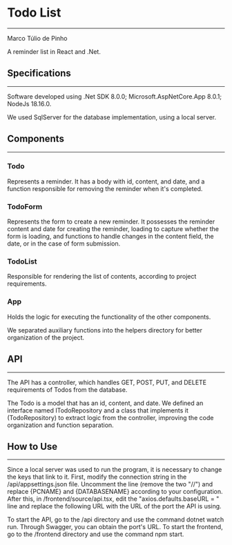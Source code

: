 # Todo List
------------------------

Marco Túlio de Pinho

A reminder list in React and .Net.

## Specifications
-------------------------

Software developed using .Net SDK 8.0.0; Microsoft.AspNetCore.App 8.0.1; NodeJs 18.16.0.

We used SqlServer for the database implementation, using a local server.

## Components
--------------------------

### Todo

Represents a reminder. It has a body with id, content, and date, and a function responsible for removing the reminder when it's completed.

### TodoForm


Represents the form to create a new reminder. It possesses the reminder content and date for creating the reminder, loading to capture whether the form is loading, and functions to handle changes in the content field, the date, or in the case of form submission.

### TodoList


Responsible for rendering the list of contents, according to project requirements.

### App

Holds the logic for executing the functionality of the other components.

We separated auxiliary functions into the helpers directory for better organization of the project.

## API
------------------------------

The API has a controller, which handles GET, POST, PUT, and DELETE requirements of Todos from the database.

The Todo is a model that has an id, content, and date. We defined an interface named ITodoRepository and a class that implements it (TodoRepository) to extract logic from the controller, improving the code organization and function separation.

## How to Use
------------------------
Since a local server was used to run the program, it is necessary to change the keys that link to it. First, modify the connection string in the /api/appsettings.json file. Uncomment the line (remove the two "//") and replace {PCNAME} and {DATABASENAME} according to your configuration. After this, in /frontend/source/api.tsx, edit the "axios.defaults.baseURL = " line and replace the following URL with the URL of the port the API is using.

To start the API, go to the /api directory and use the command dotnet watch run. Through Swagger, you can obtain the port's URL. To start the frontend, go to the /frontend directory and use the command npm start.
